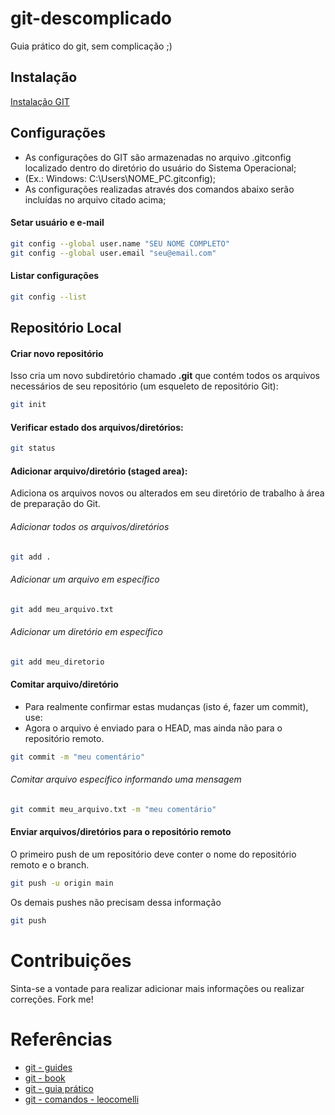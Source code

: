 # git-descomplicado

Guia prático do git, sem complicação ;)

## Instalação

[Instalação GIT](https://emalherbi.github.io/aulas/programacao-web/aula-7-git/#/13)

## Configurações

- As configurações do GIT são armazenadas no arquivo .gitconfig localizado dentro do diretório do usuário do Sistema Operacional; 
- (Ex.: Windows: C:\Users\NOME_PC\.gitconfig);
- As configurações realizadas através dos comandos abaixo serão incluídas no arquivo citado acima;

#### Setar usuário e e-mail

```sh
git config --global user.name "SEU NOME COMPLETO"
git config --global user.email "seu@email.com"
```

#### Listar configurações

```sh
git config --list
```

## Repositório Local

#### Criar novo repositório

Isso cria um novo subdiretório chamado **.git** que contém todos os arquivos necessários de seu repositório (um esqueleto de repositório Git):

```sh
git init 
```

#### Verificar estado dos arquivos/diretórios:

```sh
git status
```

#### Adicionar arquivo/diretório (staged area):

Adiciona os arquivos novos ou alterados em seu diretório de trabalho à área de preparação do Git. 

###### Adicionar todos os arquivos/diretórios

```sh
git add .
```

###### Adicionar um arquivo em específico

```sh
git add meu_arquivo.txt
```

###### Adicionar um diretório em específico

```sh
git add meu_diretorio
```

#### Comitar arquivo/diretório

- Para realmente confirmar estas mudanças (isto é, fazer um commit), use:
- Agora o arquivo é enviado para o HEAD, mas ainda não para o repositório remoto.

```sh
git commit -m "meu comentário"
```

###### Comitar arquivo específico informando uma mensagem

```sh
git commit meu_arquivo.txt -m "meu comentário"
```

#### Enviar arquivos/diretórios para o repositório remoto

O primeiro push de um repositório deve conter o nome do repositório remoto e o branch.

```sh
git push -u origin main
```

Os demais pushes não precisam dessa informação

```sh
git push
```

# Contribuições

Sinta-se a vontade para realizar adicionar mais informações ou realizar correções. Fork me!

# Referências

- [git - guides](https://github.com/git-guides/git-commit)
- [git - book](https://git-scm.com/book/pt-br/v2/Fundamentos-de-Git-Obtendo-um-Reposit%C3%B3rio-Git)
- [git - guia prático](http://rogerdudler.github.io/git-guide/index.pt_BR.html)
- [git - comandos - leocomelli](https://gist.github.com/leocomelli/2545add34e4fec21ec16)



